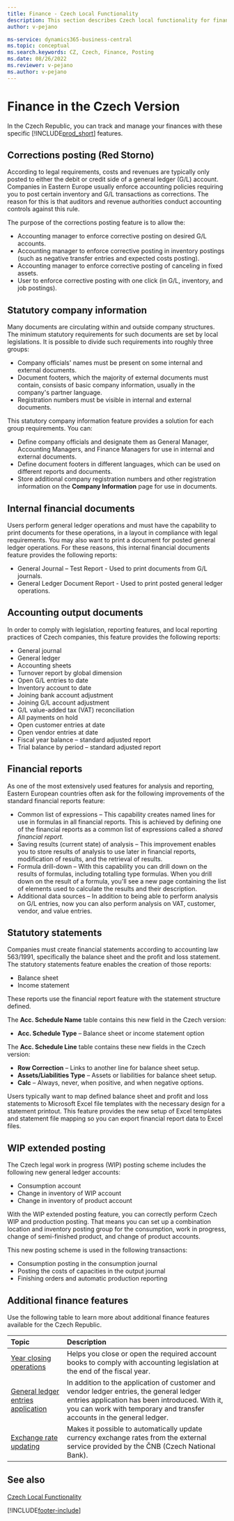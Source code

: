```yaml
---
title: Finance - Czech Local Functionality
description: This section describes Czech local functionality for finance and the features you can use to track and manage your finances.
author: v-pejano

ms-service: dynamics365-business-central
ms.topic: conceptual
ms.search.keywords: CZ, Czech, Finance, Posting
ms.date: 08/26/2022
ms.reviewer: v-pejano
ms.author: v-pejano
---
```


# Finance in the Czech Version

In the Czech Republic, you can track and manage your finances with these specific [!INCLUDE[prod_short](../../includes/prod_short.md)] features.

## Corrections posting (Red Storno)

According to legal requirements, costs and revenues are typically only posted to either the debit or credit side of a general ledger (G/L) account. Companies in Eastern Europe usually enforce accounting policies requiring you to post certain inventory and G/L transactions as corrections. The reason for this is that auditors and revenue authorities conduct accounting controls against this rule.  

The purpose of the corrections posting feature is to allow the:

- Accounting manager to enforce corrective posting on desired G/L accounts.  
- Accounting manager to enforce corrective posting in inventory postings (such as negative transfer entries and expected costs posting).  
- Accounting manager to enforce corrective posting of canceling in fixed assets.
- User to enforce corrective posting with one click (in G/L, inventory, and job postings).  

## Statutory company information

Many documents are circulating within and outside company structures. The minimum statutory requirements for such documents are set by local legislations. It is possible to divide such requirements into roughly three groups:

- Company officials' names must be present on some internal and external documents.
- Document footers, which the majority of external documents must contain, consists of basic company information, usually in the company's partner language.
- Registration numbers must be visible in internal and external documents.

This statutory company information feature provides a solution for each group requirements. You can:

- Define company officials and designate them as General Manager, Accounting Managers, and Finance Managers for use in internal and external documents.
- Define document footers in different languages, which can be used on different reports and documents.
- Store additional company registration numbers and other registration information on the **Company Information** page for use in documents.

## Internal financial documents

Users perform general ledger operations and must have the capability to print documents for these operations, in a layout in compliance with legal requirements. You may also want to print a document for posted general ledger operations. For these reasons, this internal financial documents feature provides the following reports:

- General Journal – Test Report - Used to print documents from G/L journals.
- General Ledger Document Report - Used to print posted general ledger operations.

## Accounting output documents  

In order to comply with legislation, reporting features, and local reporting practices of Czech companies, this feature provides the following reports:

- General journal
- General ledger
- Accounting sheets
- Turnover report by global dimension
- Open G/L entries to date
- Inventory account to date
- Joining bank account adjustment
- Joining G/L account adjustment
- G/L value-added tax (VAT) reconciliation
- All payments on hold
- Open customer entries at date
- Open vendor entries at date
- Fiscal year balance – standard adjusted report 
- Trial balance by period – standard adjusted report 

## Financial reports

As one of the most extensively used features for analysis and reporting, Eastern European countries often ask for the following improvements of the standard financial reports feature:

- Common list of expressions – This capability creates named lines for use in formulas in all financial reports. This is achieved by defining one of the financial reports as a common list of expressions called a *shared financial report.*
- Saving results (current state) of analysis – This improvement enables you to store results of analysis to use later in financial reports, modification of results, and the retrieval of results.
- Formula drill-down – With this capability you can drill down on the results of formulas, including totalling type formulas. When you drill down on the result of a formula, you'll see a new page containing the list of elements used to calculate the results and their description.
- Additional data sources – In addition to being able to perform analysis on G/L entries, now you can also perform analysis on VAT, customer, vendor, and value entries.

## Statutory statements

Companies must create financial statements according to accounting law 563/1991, specifically the balance sheet and the profit and loss statement. The statutory statements feature enables the creation of those reports:

- Balance sheet
- Income statement

These reports use the financial report feature with the statement structure defined.

The **Acc. Schedule Name** table contains this new field in the Czech version:

- **Acc. Schedule Type** – Balance sheet or income statement option

The **Acc. Schedule Line** table contains these new fields in the Czech version:

- **Row Correction** – Links to another line for balance sheet setup.
- **Assets/Liabilities Type** – Assets or liabilities for balance sheet setup.
- **Calc** – Always, never, when positive, and when negative options.

Users typically want to map defined balance sheet and profit and loss statements to Microsoft Excel file templates with the necessary design for a statement printout. This feature provides the new setup of Excel templates and statement file mapping so you can export financial report data to Excel files.

## WIP extended posting

The Czech legal work in progress (WIP) posting scheme includes the following new general ledger accounts:

- Consumption account
- Change in inventory of WIP account
- Change in inventory of product account  

With the WIP extended posting feature, you can correctly perform Czech WIP and production posting. That means you can set up a combination location and inventory posting group for the consumption, work in progress, change of semi-finished product, and change of product accounts.

This new posting scheme is used in the following transactions:

- Consumption posting in the consumption journal
- Posting the costs of capacities in the output journal
- Finishing orders and automatic production reporting

## Additional finance features

Use the following table to learn more about additional finance features available for the Czech Republic.

| Topic                                                     | Description                                                  |
| :-------------------------------------------------------- | :----------------------------------------------------------- |
| [Year closing operations](year-close-operations.md)                        | Helps you close or open the required account books to comply with accounting legislation at the end of the fiscal year. |
| [General ledger entries application](general-ledger-entries-application.md)                                    | In addition to the application of customer and vendor ledger entries, the general ledger entries application has been introduced. With it, you can work with temporary and transfer accounts in the general ledger. |
| [Exchange rate updating](exchange-rate-update.md)                                    | Makes it possible to automatically update currency exchange rates from the external service provided by the ČNB (Czech National Bank). |

## See also

[Czech Local Functionality](czech-local-functionality.md)

[!INCLUDE[footer-include](../../includes/footer-banner.md)]
